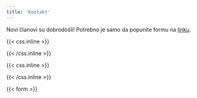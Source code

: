 ```yaml
---
title: 'Kontakt'
---
```



Novi članovi su dobrodošli! Potrebno je samo da popunite formu na [linku](https://docs.google.com/forms/d/e/1FAIpQLSe8VhbIKQVcyJ1Gwri2Lqd35Qkz1MdyumFK83UUlVyKVTWH8g/viewform).


{{< css.inline >}}
<style>
.canon { background: white; width: 100%; height: auto; }
</style>
{{< /css.inline >}}


{{< css.inline >}}
<style>
.emojify {
	font-family: Apple Color Emoji, Segoe UI Emoji, NotoColorEmoji, Segoe UI Symbol, Android Emoji, EmojiSymbols;
	font-size: 2rem;
	vertical-align: middle;
}
@media screen and (max-width:650px) {
  .nowrap {
    display: block;
    margin: 25px 0;
  }
}
</style>
{{< /css.inline >}}

{{< form >}}
